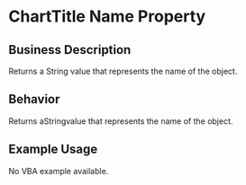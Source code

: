 # ChartTitle Name Property

## Business Description
Returns a String value that represents the name of the object.

## Behavior
Returns  aStringvalue that represents the name of the object.

## Example Usage
No VBA example available.